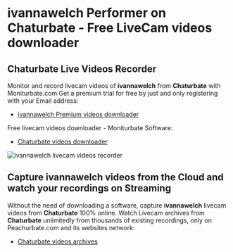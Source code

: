 # ivannawelch Performer on Chaturbate - Free LiveCam videos downloader

## Chaturbate Live Videos Recorder

Monitor and record livecam videos of **ivannawelch** from **Chaturbate** with Moniturbate.com
Get a premium trial for free by just and only registering with your Email address:
* [ivannawelch Premium videos downloader](https://moniturbate.com/request-demo-licence-key.html)

Free livecam videos downloader - Moniturbate Software:
* [Chaturbate videos downloader](https://moniturbate.com/moniturbate-download-software.html)

![ivannawelch livecam videos recorder](https://peachurnet.com/templates/moniturbate-software.png)


## Capture ivannawelch videos from the Cloud and watch your recordings on Streaming

Without the need of downloading a software, capture **ivannawelch** livecam videos from **Chaturbate** 100% online.
Watch Livecam archives from **Chaturbate** unlimitedly from thousands of existing recordings, only on Peachurbate.com and its websites network:
* [Chaturbate videos archives](https://peachurnet.com/)